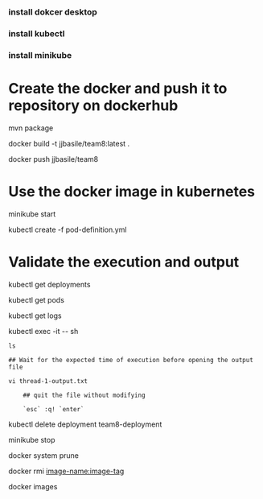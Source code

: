 ### install dokcer desktop
### install kubectl
### install minikube

# Create the docker and push it to repository on dockerhub

mvn package

docker build -t jjbasile/team8:latest .

docker push jjbasile/team8

# Use the docker image in kubernetes

minikube start

kubectl create -f pod-definition.yml

# Validate the execution and output

kubectl get deployments

kubectl get pods

kubectl get logs <pod-name>

kubectl exec -it <pod-name> -- sh

    ls

    ## Wait for the expected time of execution before opening the output file

    vi thread-1-output.txt

        ## quit the file without modifying

        `esc` :q! `enter`

kubectl delete deployment team8-deployment

minikube stop

docker system prune

docker rmi <image-name:image-tag>

docker images
